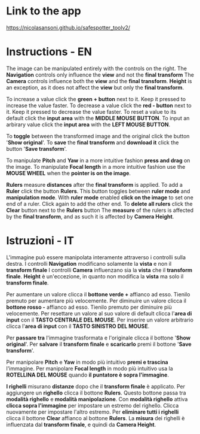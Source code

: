 # Link to the app

https://nicolasansoni.github.io/safespotter_toolv2/

# Instructions - EN

The image can be manipulated entirely with the controls on the right.
The **Navigation** controls only influence the **view** and not the **final transform**
The **Camera** controls influence both the **view** and the **final transform**.
**Height** is an exception, as it does not affect the **view** but only the **final transform**.

To increase a value click the **green + button** next to it. Keep it pressed to increase the value faster.
To decrease a value click the **red - button** next to it. Keep it pressed to decrease the value faster.
To reset a value to its default click the **input area** with the **MIDDLE MOUSE BUTTON**.
To input an arbirary value click the **input area** with the **LEFT MOUSE BUTTON**.

To **toggle** between the transformed image and the original click the button '**Show original**'.
To **save** the **final transform** and **download it** click the button '**Save transform**'.

To manipulate **Pitch** and **Yaw** in a more intuitive fashion **press and drag** on the image.
To manipulate **Focal length** in a more intuitive fashion use the **MOUSE WHEEL** when the **pointer is on the image**.

**Rulers** measure **distances** after the **final transform** is applied.
To add a **Ruler** click the button **Rulers**. This button toggles between **ruler mode** and **manipulation mode**.
With **ruler mode** enabled **click on the image** to set one end of a ruler. Click again to add the other end.
To **delete all rulers** click the **Clear** button next to the **Rulers** button
The **measure** of the rulers is affected by the **final transform**, and as such it is affected by **Camera Height**.

# Istruzioni - IT

L'immagine può essere manipolata interamente attraverso i controlli sulla destra.
I controlli **Navigation** modificano solamente la **vista** e non il **transform finale**
I controlli **Camera** influenzano sia la **vista** che il **transform finale**.
**Height** è un'eccezione, in quanto non modifica la **vista** ma solo il **transform finale**.

Per aumentare un valore clicca il **bottone verde +** affianco ad esso. Tienilo premuto per aumentare più velocemente.
Per diminuire un valore clicca il **bottone rosso -** affianco ad esso. Tienilo premuto per diminuire più velocemente.
Per resettare un valore al suo valore di default clicca l'**area di input** con il **TASTO CENTRALE DEL MOUSE**.
Per inserire un valore arbitrario clicca l'**area di input** con il **TASTO SINISTRO DEL MOUSE**.

Per **passare tra** l'immagine trasformata e l'originale clicca il bottone '**Show original**'.
Per **salvare** il **transform finale** e **scaricarlo** premi il bottone '**Save transform**'.

Per manipolare **Pitch** e **Yaw** in modo più intuitivo **premi e trascina** l'immagine.
Per manipolare **Focal length** in modo più intuitivo usa la **ROTELLINA DEL MOUSE** quando **il puntatore è sopra l'immagine**.

**I righelli** misurano **distanze** dopo che il **transform finale** è applicato.
Per aggiungere un **righello** clicca il bottone **Rulers**. Questo bottone passa tra **modalità righello** e **modalità manipolazione**.
Con **modalità righello** attiva **clicca sopra l'immagine** per impostare un estremo del righello. Clicca nuovamente per impostare l'altro estremo.
Per **eliminare tutti i righelli** clicca il bottone **Clear** affianco al bottone **Rulers**.
La **misura** dei righelli è influenzata dal **transform finale**, e quindi da **Camera Height**.
